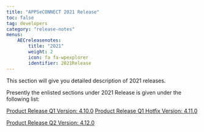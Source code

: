```yaml
---
title: "APPSeCONNECT 2021 Release"
toc: false
tag: developers
category: "release-notes"
menus: 
    AECreleasenotes:
        title: "2021"
        weight: 2
        icon: fa fa-wpexplorer
        identifier: 2021Release
---
```


This section will give you detailed description of 2021 releases.

Presently the enlisted sections under 2021 Release is given under the following list:
    
[Product Release Q1 Version: 4.10.0](/release-notes/2021-Q1/)
[Product Release Q1 Hotfix Version: 4.11.0](/release-notes/2021-Q1-V1.0-Hotfix/)

[Product Release Q2 Version: 4.12.0](/release-notes/2021-06-07-2021-Q2/)